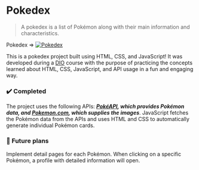 # Pokedex

> A pokedex is a list of Pokémon along with their main information and characteristics.
> <br>

Pokedex =>
[![Pokedex](https://img.shields.io/website-up-down-green-red/http/monip.org.svg)](https://th3uss.github.io/pokedex/)

This is a pokedex project built using HTML, CSS, and JavaScript! It was developed during a [DIO](https://www.dio.me/) course with the purpose of practicing the concepts learned about HTML, CSS, JavaScript, and API usage in a fun and engaging way.

### ✔️ Completed

The project uses the following APIs: ***[PokéAPI](https://pokeapi.co/), which provides Pokémon data, and [Pokemon.com](https://www.pokemon.com/br/), which supplies the images***. JavaScript fetches the Pokémon data from the APIs and uses HTML and CSS to automatically generate individual Pokémon cards.

### 💭 Future plans

Implement detail pages for each Pokémon. When clicking on a specific Pokémon, a profile with detailed information will open.
